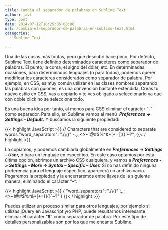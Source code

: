 ```yaml
---
title: Cambia el separador de palabras en Sublime Text
author: javi
type: post
date: 2014-07-12T18:25:05+00:00
url: /cambia-el-separador-de-palabras-en-sublime-text.html
categories:
  - Sublime Text

---
```

Una de las cosas más tontas, pero que descubrí hace poco. Por defecto, Sublime Text tiene definido determinados caráceteres como separador de palabras. El punto, la coma, el signo del dólar, etc. En determinadas ocasiones, para determinados lenguajes (o para todos), podemos querer modificar los carácteres considerados como separador de palabra. Por ejemplo, en CSS, es muy común utilizar en las clases nombres separando las palabras con guiones, es una convención bastante extendida. Creas tu nuevo estilo en CSS, vas a copiarlo y te ves obligado a seleccionarlo ya que con doble click no se selecciona todo.

Es una buena idea por tanto, al menos para CSS eliminar el carácter &#8220;-&#8221; como separador. Para ello, en Sublime vamos al menú  _**Preferences -> Settings &#8211; Default.**_ Y buscamos la siguiente propiedad:

{{< highlight JavaScript >}}
// Characters that are considered to separate words
"word_separators": "./\\()\"'-:,.;<>~!@#$%^&*|+=[]{}`~?",
{{< / highlight >}}

La copiamos, y podemos cambiarla globalmente en _**Preferences -> Settings &#8211; User,**_ o para un lenguaje en específico. En este caso optamos por esta última opción, abrimos un archivo CSS cualquiera, y vamos a **_Preferences -> Settings &#8211; More -> Syntax &#8211; Specific &#8211; User._** Si no has definido ninguna preferencia para el lenguaje específico, aparecerá un archivo vacío. Pegaremos la propiedad y la encerraremos entre llaves de la siguiente manera, eliminando el carácter &#8220;**&#8211;**&#8220;:

{{< highlight JavaScript >}}
{
"word_separators": "./\\()\"':,.;<>~!@#$%^&*|+=[]{}`~?"
}
{{< / highlight >}}

Puedes utilizar un proceso similar para otros lenguajes, por ejemplo si utilizas jQuery en Javascript y/o PHP, puede resultarnos interesante eliminar el carácter &#8220;**$**&#8221; como separador de palabra. Por este tipo de detalles personalizables son por los que me encanta Sublime.
